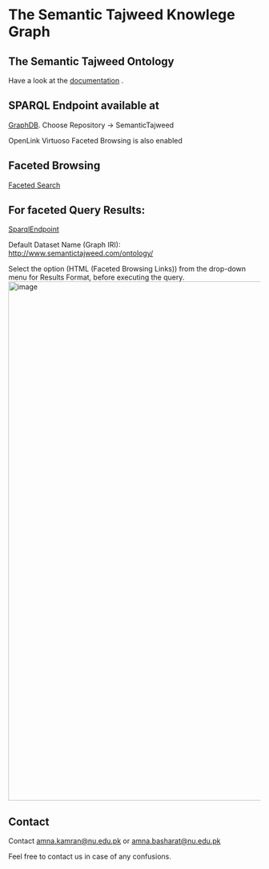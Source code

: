 

# The  Semantic Tajweed Knowlege Graph 

<!-- The knowledge graph and ontology are hosted on [figshare](https://doi.org/10.6084/m9.figshare.7964558.v4).
Web server available [here](http:iknex.com).  

-->

## The  Semantic Tajweed Ontology
Have a look at the [documentation](https://a-kamran.github.io/SemanticTajweed/) .

## SPARQL Endpoint available at

[GraphDB](http://www.semantictajweed.iknex.com). 
Choose Repository -> SemanticTajweed


OpenLink Virtuoso
Faceted Browsing is also enabled


## Faceted Browsing 
[Faceted Search](http://semantichadith.iknex.com/fct)

## For faceted Query Results: 
[SparqlEndpoint](http://semantichadith.iknex.com/sparql)

Default Dataset Name (Graph IRI): http://www.semantictajweed.com/ontology/

Select the option (HTML (Faceted Browsing Links)) from the drop-down menu for Results Format, before executing the query.
<img width="1037" alt="image" src="https://user-images.githubusercontent.com/97387765/228161504-a669824e-260d-4b75-a335-c9d3f308e774.png">



## Contact
Contact amna.kamran@nu.edu.pk or amna.basharat@nu.edu.pk

Feel free to contact us in case of any confusions.
